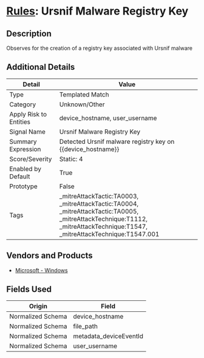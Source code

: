 # [Rules](README.md): Ursnif Malware Registry Key

## Description
Observes for the creation of a registry key associated with Ursnif malware

## Additional Details
|Detail|Value|
|----|----|
|Type|Templated Match|
|Category|Unknown/Other|
|Apply Risk to Entities|device_hostname, user_username|
|Signal Name|Ursnif Malware Registry Key|
|Summary Expression|Detected Ursnif malware registry key on {{device_hostname}}|
|Score/Severity|Static: 4|
|Enabled by Default|True|
|Prototype|False|
|Tags|_mitreAttackTactic:TA0003, _mitreAttackTactic:TA0004, _mitreAttackTactic:TA0005, _mitreAttackTechnique:T1112, _mitreAttackTechnique:T1547, _mitreAttackTechnique:T1547.001|
## Vendors and Products
- [Microsoft - Windows](../products/1ff7546c-cb36-4a24-87f7-89d2cecc5761.md)


## Fields Used

|Origin|Field|
|----|----|
|Normalized Schema|device_hostname|
|Normalized Schema|file_path|
|Normalized Schema|metadata_deviceEventId|
|Normalized Schema|user_username|


